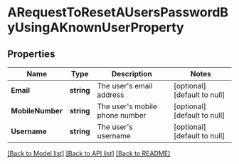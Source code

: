 # ARequestToResetAUsersPasswordByUsingAKnownUserProperty

## Properties
Name | Type | Description | Notes
------------ | ------------- | ------------- | -------------
**Email** | **string** | The user&#39;s email address | [optional] [default to null]
**MobileNumber** | **string** | The user&#39;s mobile phone number | [optional] [default to null]
**Username** | **string** | The user&#39;s username | [optional] [default to null]

[[Back to Model list]](../README.md#documentation-for-models) [[Back to API list]](../README.md#documentation-for-api-endpoints) [[Back to README]](../README.md)


